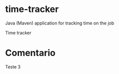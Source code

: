 # time-tracker
Java (Maven) application for tracking time on the job

Time tracker

# Comentario
Teste 3
